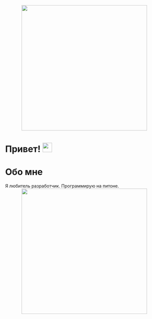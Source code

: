 <div id="header" align="center">
  <img src="https://i0.wp.com/www.printmag.com/wp-content/uploads/2021/02/4cbe8d_f1ed2800a49649848102c68fc5a66e53mv2.gif?fit=476%2C280&ssl=1" width="400"/>
</div>
        
<h1>
  Привет!
  <img src="https://media.giphy.com/media/hvRJCLFzcasrR4ia7z/giphy.gif" width="30px"/>
</h1>
<h1>
Обо мне
</h1>
Я любитель разработчик. Программирую на питоне.
<div id="header" align="center">
  <img src="https://github-readme-stats.vercel.app/api/top-langs/?username=CatDevCode&layout=compact&theme=vision-friendly-dark" width="400"/>
</div>
